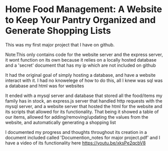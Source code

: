 # Home Food Management: A Website to Keep Your Pantry Organized and Generate Shopping Lists
This was my first major project that I have on github.

Note:This only contains code for the website server and the express server, it wont function on its own because it relies on a locally hosted database and a 'secret' document that has my ip which are not included on github

It had the original goal of simply hosting a database, and have a website interact with it. I had no knowelege of how to do this, all I knew was sql was a database and html was for websites

It ended with a mysql server and database that stored all the food/items my family has in stock, an express.js server that handled http requests with the mysql server, and a website server that hosted the html for the website and its scripts that allowed for its functionality. That being it showed a table of our items, allowed for adding/removing/updating the values from the website, and automatically generating a shopping list

I documented my progress and thoughts throughout its creation in a document included called 'Documention_notes for major project.pdf' and I have a video of its functionality here https://youtu.be/xksPe2qcbV8
